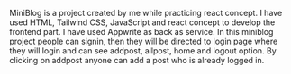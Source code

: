 MiniBlog is a project created by me while practicing react concept. I have used HTML, Tailwind CSS, JavaScript and react concept to develop the frontend part.
I have used Appwrite as back as service.
In this miniblog project people can signin, then they will be directed to login page where they will login and can see addpost, allpost, home and logout option.
By clicking on addpost anyone can add a post who is already logged in.
